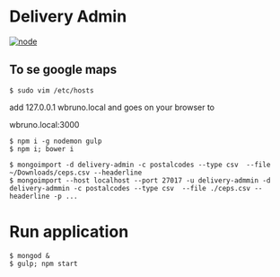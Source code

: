 # Delivery Admin

[![node](https://img.shields.io/badge/node-6.7.0-brightgreen.svg)]()


## To se google maps
```
$ sudo vim /etc/hosts
```
add
127.0.0.1     wbruno.local
and goes on your browser to

wbruno.local:3000


```
$ npm i -g nodemon gulp
$ npm i; bower i
```

```
$ mongoimport -d delivery-admin -c postalcodes --type csv  --file ~/Downloads/ceps.csv --headerline
$ mongoimport --host localhost --port 27017 -u delivery-admmin -d delivery-admmin -c postalcodes --type csv  --file ./ceps.csv --headerline -p ...
```

# Run application
```
$ mongod &
$ gulp; npm start
```
